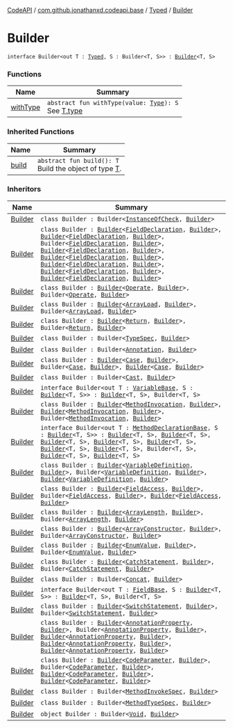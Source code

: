 [CodeAPI](../../../index.md) / [com.github.jonathanxd.codeapi.base](../../index.md) / [Typed](../index.md) / [Builder](.)

# Builder

`interface Builder<out T : `[`Typed`](../index.md)`, S : Builder<T, S>> : `[`Builder`](../../../com.github.jonathanxd.codeapi.builder/-builder/index.md)`<T, S>`

### Functions

| Name | Summary |
|---|---|
| [withType](with-type.md) | `abstract fun withType(value: `[`Type`](http://docs.oracle.com/javase/6/docs/api/java/lang/reflect/Type.html)`): S`<br>See [T.type](../type.md) |

### Inherited Functions

| Name | Summary |
|---|---|
| [build](../../../com.github.jonathanxd.codeapi.builder/-builder/build.md) | `abstract fun build(): T`<br>Build the object of type [T](#). |

### Inheritors

| Name | Summary |
|---|---|
| [Builder](../../-instance-of-check/-builder/index.md) | `class Builder : Builder<`[`InstanceOfCheck`](../../-instance-of-check/index.md)`, `[`Builder`](../../-instance-of-check/-builder/index.md)`>` |
| [Builder](../../-field-declaration/-builder/index.md) | `class Builder : `[`Builder`](../../-field-base/-builder/index.md)`<`[`FieldDeclaration`](../../-field-declaration/index.md)`, `[`Builder`](../../-field-declaration/-builder/index.md)`>, `[`Builder`](../../-named/-builder/index.md)`<`[`FieldDeclaration`](../../-field-declaration/index.md)`, `[`Builder`](../../-field-declaration/-builder/index.md)`>, Builder<`[`FieldDeclaration`](../../-field-declaration/index.md)`, `[`Builder`](../../-field-declaration/-builder/index.md)`>, `[`Builder`](../../-value-holder/-builder/index.md)`<`[`FieldDeclaration`](../../-field-declaration/index.md)`, `[`Builder`](../../-field-declaration/-builder/index.md)`>, `[`Builder`](../../-modifiers-holder/-builder/index.md)`<`[`FieldDeclaration`](../../-field-declaration/index.md)`, `[`Builder`](../../-field-declaration/-builder/index.md)`>, `[`Builder`](../../-annotable/-builder/index.md)`<`[`FieldDeclaration`](../../-field-declaration/index.md)`, `[`Builder`](../../-field-declaration/-builder/index.md)`>, `[`Builder`](../../../com.github.jonathanxd.codeapi.base.comment/-comment-holder/-builder/index.md)`<`[`FieldDeclaration`](../../-field-declaration/index.md)`, `[`Builder`](../../-field-declaration/-builder/index.md)`>, `[`Builder`](../../-inner-types-holder/-builder/index.md)`<`[`FieldDeclaration`](../../-field-declaration/index.md)`, `[`Builder`](../../-field-declaration/-builder/index.md)`>` |
| [Builder](../../-operate/-builder/index.md) | `class Builder : `[`Builder`](../../-value-holder/-builder/index.md)`<`[`Operate`](../../-operate/index.md)`, `[`Builder`](../../-operate/-builder/index.md)`>, Builder<`[`Operate`](../../-operate/index.md)`, `[`Builder`](../../-operate/-builder/index.md)`>` |
| [Builder](../../-array-load/-builder/index.md) | `class Builder : `[`Builder`](../../-array-access/-builder/index.md)`<`[`ArrayLoad`](../../-array-load/index.md)`, `[`Builder`](../../-array-load/-builder/index.md)`>, Builder<`[`ArrayLoad`](../../-array-load/index.md)`, `[`Builder`](../../-array-load/-builder/index.md)`>` |
| [Builder](../../-return/-builder/index.md) | `class Builder : `[`Builder`](../../-value-holder/-builder/index.md)`<`[`Return`](../../-return/index.md)`, `[`Builder`](../../-return/-builder/index.md)`>, Builder<`[`Return`](../../-return/index.md)`, `[`Builder`](../../-return/-builder/index.md)`>` |
| [Builder](../../-type-spec/-builder/index.md) | `class Builder : Builder<`[`TypeSpec`](../../-type-spec/index.md)`, `[`Builder`](../../-type-spec/-builder/index.md)`>` |
| [Builder](../../-annotation/-builder/index.md) | `class Builder : Builder<`[`Annotation`](../../-annotation/index.md)`, `[`Builder`](../../-annotation/-builder/index.md)`>` |
| [Builder](../../-case/-builder/index.md) | `class Builder : `[`Builder`](../../-value-holder/-builder/index.md)`<`[`Case`](../../-case/index.md)`, `[`Builder`](../../-case/-builder/index.md)`>, Builder<`[`Case`](../../-case/index.md)`, `[`Builder`](../../-case/-builder/index.md)`>, `[`Builder`](../../-body-holder/-builder/index.md)`<`[`Case`](../../-case/index.md)`, `[`Builder`](../../-case/-builder/index.md)`>` |
| [Builder](../../-cast/-builder/index.md) | `class Builder : Builder<`[`Cast`](../../-cast/index.md)`, `[`Builder`](../../-cast/-builder/index.md)`>` |
| [Builder](../../-variable-base/-builder/index.md) | `interface Builder<out T : `[`VariableBase`](../../-variable-base/index.md)`, S : `[`Builder`](../../-variable-base/-builder/index.md)`<T, S>> : `[`Builder`](../../-named/-builder/index.md)`<T, S>, Builder<T, S>` |
| [Builder](../../-method-invocation/-builder/index.md) | `class Builder : `[`Builder`](../../-accessor/-builder/index.md)`<`[`MethodInvocation`](../../-method-invocation/index.md)`, `[`Builder`](../../-method-invocation/-builder/index.md)`>, `[`Builder`](../../-argument-holder/-builder/index.md)`<`[`MethodInvocation`](../../-method-invocation/index.md)`, `[`Builder`](../../-method-invocation/-builder/index.md)`>, Builder<`[`MethodInvocation`](../../-method-invocation/index.md)`, `[`Builder`](../../-method-invocation/-builder/index.md)`>` |
| [Builder](../../-method-declaration-base/-builder/index.md) | `interface Builder<out T : `[`MethodDeclarationBase`](../../-method-declaration-base/index.md)`, S : `[`Builder`](../../-method-declaration-base/-builder/index.md)`<T, S>> : `[`Builder`](../../-body-holder/-builder/index.md)`<T, S>, `[`Builder`](../../-modifiers-holder/-builder/index.md)`<T, S>, `[`Builder`](../../-return-type-holder/-builder/index.md)`<T, S>, `[`Builder`](../../-parameters-holder/-builder/index.md)`<T, S>, `[`Builder`](../../-generic-signature-holder/-builder/index.md)`<T, S>, `[`Builder`](../../-annotable/-builder/index.md)`<T, S>, `[`Builder`](../../-named/-builder/index.md)`<T, S>, Builder<T, S>, `[`Builder`](../../../com.github.jonathanxd.codeapi.base.comment/-comment-holder/-builder/index.md)`<T, S>, `[`Builder`](../../-inner-types-holder/-builder/index.md)`<T, S>` |
| [Builder](../../-variable-definition/-builder/index.md) | `class Builder : `[`Builder`](../../-named/-builder/index.md)`<`[`VariableDefinition`](../../-variable-definition/index.md)`, `[`Builder`](../../-variable-definition/-builder/index.md)`>, Builder<`[`VariableDefinition`](../../-variable-definition/index.md)`, `[`Builder`](../../-variable-definition/-builder/index.md)`>, `[`Builder`](../../-value-holder/-builder/index.md)`<`[`VariableDefinition`](../../-variable-definition/index.md)`, `[`Builder`](../../-variable-definition/-builder/index.md)`>` |
| [Builder](../../-field-access/-builder/index.md) | `class Builder : `[`Builder`](../../-accessor/-builder/index.md)`<`[`FieldAccess`](../../-field-access/index.md)`, `[`Builder`](../../-field-access/-builder/index.md)`>, Builder<`[`FieldAccess`](../../-field-access/index.md)`, `[`Builder`](../../-field-access/-builder/index.md)`>, `[`Builder`](../../-named/-builder/index.md)`<`[`FieldAccess`](../../-field-access/index.md)`, `[`Builder`](../../-field-access/-builder/index.md)`>` |
| [Builder](../../-array-length/-builder/index.md) | `class Builder : `[`Builder`](../../-array-access/-builder/index.md)`<`[`ArrayLength`](../../-array-length/index.md)`, `[`Builder`](../../-array-length/-builder/index.md)`>, Builder<`[`ArrayLength`](../../-array-length/index.md)`, `[`Builder`](../../-array-length/-builder/index.md)`>` |
| [Builder](../../-array-constructor/-builder/index.md) | `class Builder : `[`Builder`](../../-argument-holder/-builder/index.md)`<`[`ArrayConstructor`](../../-array-constructor/index.md)`, `[`Builder`](../../-array-constructor/-builder/index.md)`>, Builder<`[`ArrayConstructor`](../../-array-constructor/index.md)`, `[`Builder`](../../-array-constructor/-builder/index.md)`>` |
| [Builder](../../-enum-value/-builder/index.md) | `class Builder : `[`Builder`](../../-named/-builder/index.md)`<`[`EnumValue`](../../-enum-value/index.md)`, `[`Builder`](../../-enum-value/-builder/index.md)`>, Builder<`[`EnumValue`](../../-enum-value/index.md)`, `[`Builder`](../../-enum-value/-builder/index.md)`>` |
| [Builder](../../-catch-statement/-builder/index.md) | `class Builder : `[`Builder`](../../-body-holder/-builder/index.md)`<`[`CatchStatement`](../../-catch-statement/index.md)`, `[`Builder`](../../-catch-statement/-builder/index.md)`>, Builder<`[`CatchStatement`](../../-catch-statement/index.md)`, `[`Builder`](../../-catch-statement/-builder/index.md)`>` |
| [Builder](../../-concat/-builder/index.md) | `class Builder : Builder<`[`Concat`](../../-concat/index.md)`, `[`Builder`](../../-concat/-builder/index.md)`>` |
| [Builder](../../-field-base/-builder/index.md) | `interface Builder<out T : `[`FieldBase`](../../-field-base/index.md)`, S : `[`Builder`](../../-field-base/-builder/index.md)`<T, S>> : `[`Builder`](../../-named/-builder/index.md)`<T, S>, Builder<T, S>` |
| [Builder](../../-switch-statement/-builder/index.md) | `class Builder : `[`Builder`](../../-value-holder/-builder/index.md)`<`[`SwitchStatement`](../../-switch-statement/index.md)`, `[`Builder`](../../-switch-statement/-builder/index.md)`>, Builder<`[`SwitchStatement`](../../-switch-statement/index.md)`, `[`Builder`](../../-switch-statement/-builder/index.md)`>` |
| [Builder](../../-annotation-property/-builder/index.md) | `class Builder : `[`Builder`](../../-named/-builder/index.md)`<`[`AnnotationProperty`](../../-annotation-property/index.md)`, `[`Builder`](../../-annotation-property/-builder/index.md)`>, Builder<`[`AnnotationProperty`](../../-annotation-property/index.md)`, `[`Builder`](../../-annotation-property/-builder/index.md)`>, `[`Builder`](../../-annotable/-builder/index.md)`<`[`AnnotationProperty`](../../-annotation-property/index.md)`, `[`Builder`](../../-annotation-property/-builder/index.md)`>, `[`Builder`](../../-return-type-holder/-builder/index.md)`<`[`AnnotationProperty`](../../-annotation-property/index.md)`, `[`Builder`](../../-annotation-property/-builder/index.md)`>, `[`Builder`](../../../com.github.jonathanxd.codeapi.base.comment/-comment-holder/-builder/index.md)`<`[`AnnotationProperty`](../../-annotation-property/index.md)`, `[`Builder`](../../-annotation-property/-builder/index.md)`>` |
| [Builder](../../-code-parameter/-builder/index.md) | `class Builder : `[`Builder`](../../-named/-builder/index.md)`<`[`CodeParameter`](../../-code-parameter/index.md)`, `[`Builder`](../../-code-parameter/-builder/index.md)`>, Builder<`[`CodeParameter`](../../-code-parameter/index.md)`, `[`Builder`](../../-code-parameter/-builder/index.md)`>, `[`Builder`](../../-annotable/-builder/index.md)`<`[`CodeParameter`](../../-code-parameter/index.md)`, `[`Builder`](../../-code-parameter/-builder/index.md)`>, `[`Builder`](../../-modifiers-holder/-builder/index.md)`<`[`CodeParameter`](../../-code-parameter/index.md)`, `[`Builder`](../../-code-parameter/-builder/index.md)`>` |
| [Builder](../../../com.github.jonathanxd.codeapi.common/-method-invoke-spec/-builder/index.md) | `class Builder : Builder<`[`MethodInvokeSpec`](../../../com.github.jonathanxd.codeapi.common/-method-invoke-spec/index.md)`, `[`Builder`](../../../com.github.jonathanxd.codeapi.common/-method-invoke-spec/-builder/index.md)`>` |
| [Builder](../../../com.github.jonathanxd.codeapi.common/-method-type-spec/-builder/index.md) | `class Builder : Builder<`[`MethodTypeSpec`](../../../com.github.jonathanxd.codeapi.common/-method-type-spec/index.md)`, `[`Builder`](../../../com.github.jonathanxd.codeapi.common/-method-type-spec/-builder/index.md)`>` |
| [Builder](../../../com.github.jonathanxd.codeapi.common/-void/-builder/index.md) | `object Builder : Builder<`[`Void`](../../../com.github.jonathanxd.codeapi.common/-void/index.md)`, `[`Builder`](../../../com.github.jonathanxd.codeapi.common/-void/-builder/index.md)`>` |
